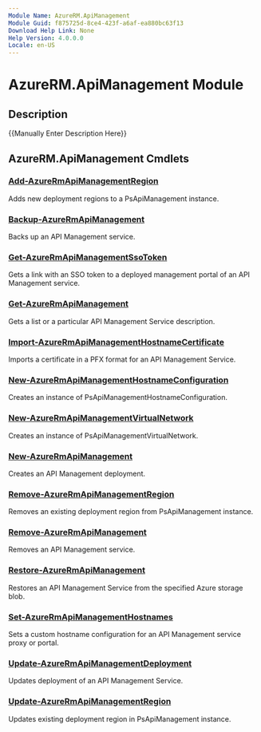 ```yaml
---
Module Name: AzureRM.ApiManagement
Module Guid: f875725d-8ce4-423f-a6af-ea880bc63f13
Download Help Link: None
Help Version: 4.0.0.0
Locale: en-US
---
```


# AzureRM.ApiManagement Module
## Description
{{Manually Enter Description Here}}

## AzureRM.ApiManagement Cmdlets
### [Add-AzureRmApiManagementRegion](.\Add-AzureRmApiManagementRegion.md)
Adds new deployment regions to a PsApiManagement instance.


### [Backup-AzureRmApiManagement](.\Backup-AzureRmApiManagement.md)
Backs up an API Management service.


### [Get-AzureRmApiManagementSsoToken](.\Get-AzureRmApiManagementSsoToken.md)
Gets a link with an SSO token to a deployed management portal of an API Management service.


### [Get-AzureRmApiManagement](.\Get-AzureRmApiManagement.md)
Gets a list or a particular API Management Service description.


### [Import-AzureRmApiManagementHostnameCertificate](.\Import-AzureRmApiManagementHostnameCertificate.md)
Imports a certificate in a PFX format for an API Management Service.


### [New-AzureRmApiManagementHostnameConfiguration](.\New-AzureRmApiManagementHostnameConfiguration.md)
Creates an instance of PsApiManagementHostnameConfiguration.


### [New-AzureRmApiManagementVirtualNetwork](.\New-AzureRmApiManagementVirtualNetwork.md)
Creates an instance of PsApiManagementVirtualNetwork.


### [New-AzureRmApiManagement](.\New-AzureRmApiManagement.md)
Creates an API Management deployment.


### [Remove-AzureRmApiManagementRegion](.\Remove-AzureRmApiManagementRegion.md)
Removes an existing deployment region from PsApiManagement instance.


### [Remove-AzureRmApiManagement](.\Remove-AzureRmApiManagement.md)
Removes an API Management service.


### [Restore-AzureRmApiManagement](.\Restore-AzureRmApiManagement.md)
Restores an API Management Service from the specified Azure storage blob.


### [Set-AzureRmApiManagementHostnames](.\Set-AzureRmApiManagementHostnames.md)
Sets a custom hostname configuration for an API Management service proxy or portal.


### [Update-AzureRmApiManagementDeployment](.\Update-AzureRmApiManagementDeployment.md)
Updates deployment of an API Management Service.


### [Update-AzureRmApiManagementRegion](.\Update-AzureRmApiManagementRegion.md)
Updates existing deployment region in PsApiManagement instance.



